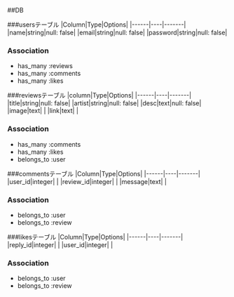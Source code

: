##DB

###usersテーブル
|Column|Type|Options|
|------|----|-------|
|name|string|null: false|
|email|string|null: false|
|password|string|null: false|
### Association
- has_many :reviews
- has_many :comments
- has_many :likes

###reviewsテーブル
|column|Type|Options|
|------|----|-------|
|title|string|null: false|
|artist|string|null: false|
|desc|text|null: false|
|image|text|  |
|link|text|  |
### Association
- has_many :comments
- has_many :likes
- belongs_to :user

###commentsテーブル
|Column|Type|Options|
|------|----|-------|
|user_id|integer|  |
|review_id|integer|  |
|message|text|  |
### Association
- belongs_to :user
- belongs_to :review

###likesテーブル
|Column|Type|Options|
|------|----|-------|
|reply_id|integer|  |
|user_id|integer|  |
### Association
- belongs_to :user
- belongs_to :review




